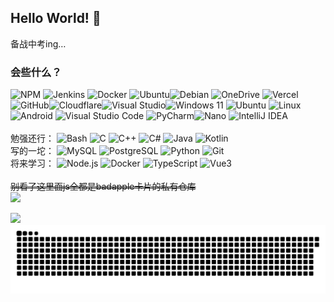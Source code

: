 ## Hello World! 👋
备战中考ing…

### 会些什么？
![NPM](https://img.shields.io/badge/NPM-%23CB3837.svg?style=flat&logo=npm&logoColor=white) ![Jenkins](https://img.shields.io/badge/-Jenkins-D24939?logo=Jenkins&logoColor=000) ![Docker](https://img.shields.io/badge/-Docker-2496ED?logo=Docker&logoColor=FFF) ![Ubuntu](https://img.shields.io/badge/-Ubuntu-E95420?logo=Ubuntu&logoColor=FFF)![Debian](https://img.shields.io/badge/-Debian-D70A53?style=flat&logo=debian&logoColor=white) ![OneDrive](https://img.shields.io/badge/OneDrive-0078D4.svg?style=flat&logo=microsoftonedrive&logoColor=white) ![Vercel](https://img.shields.io/badge/vercel-%23000000.svg?style=flat&logo=vercel&logoColor=white)![GitHub](https://img.shields.io/badge/github-%23121011.svg?style=flat&logo=github&logoColor=white)![Cloudflare](https://img.shields.io/badge/Cloudflare-F38020?style=flat&logo=Cloudflare&logoColor=white)![Visual Studio](https://img.shields.io/badge/-Visual%20Studio-5C2D91?style=flat&logo=visualstudio&logoColor=white)![Windows 11](https://img.shields.io/badge/Windows%2011-%230079d5.svg?style=flat&logo=Windows%2011&logoColor=white) ![Ubuntu](https://img.shields.io/badge/Ubuntu-E95420?style=flat&logo=ubuntu&logoColor=white) ![Linux](https://img.shields.io/badge/Linux-FCC624?style=flat&logo=linux&logoColor=black) ![Android](https://img.shields.io/badge/Android-3DDC84?style=flat&logo=android&logoColor=white) ![Visual Studio Code](https://img.shields.io/badge/Visual%20Studio%20Code-0078d7.svg?style=flat&logo=visual-studio-code&logoColor=white) ![PyCharm](https://img.shields.io/badge/pycharm-143?style=flat&logo=pycharm&logoColor=black&color=black&labelColor=green)![Nano](https://img.shields.io/badge/-Nano-4A90E2?style=flat&logo=gnu&logoColor=white)
![IntelliJ IDEA](https://img.shields.io/badge/-IntelliJ%20IDEA-000000?style=flat&logo=intellij-idea&logoColor=white)
<br><br>
勉强还行：
  ![Bash](https://img.shields.io/badge/-Bash-23121011?style=flat&logo=gnu-bash&logoColor=white)
  ![C](https://img.shields.io/badge/-C-00599C?style=flat&logo=c&logoColor=white)
  ![C++](https://img.shields.io/badge/-C++-00599C?style=flat&logo=c%2B%2B&logoColor=white)
  ![C#](https://img.shields.io/badge/-C%23-239120?style=flat&logo=c-sharp&logoColor=white)
  ![Java](https://img.shields.io/badge/-Java-007396?style=flat&logo=java&logoColor=white)
  ![Kotlin](https://img.shields.io/badge/-Kotlin-7F52FF?style=flat&logo=kotlin&logoColor=white)
<br>
写的一坨：
  ![MySQL](https://img.shields.io/badge/-MySQL-4479A1?style=flat&logo=mysql&logoColor=white)
  ![PostgreSQL](https://img.shields.io/badge/-PostgreSQL-336791?style=flat&logo=postgresql&logoColor=white)
  ![Python](https://img.shields.io/badge/-Python-3776AB?style=flat&logo=python&logoColor=white)
  ![Git](https://img.shields.io/badge/git-%23F05033.svg?style=flat&logo=git&logoColor=white)
<br>
将来学习：
  ![Node.js](https://img.shields.io/badge/-Node.js-339933?style=flat&logo=node.js&logoColor=white)
  ![Docker](https://img.shields.io/badge/-Docker-2496ED?style=flat&logo=docker&logoColor=white)
  ![TypeScript](https://img.shields.io/badge/-TypeScript-C0C0C0?logo=TypeScript&logoColor=3178C6)
  ![Vue3](https://img.shields.io/badge/-Vue3-4FC08D?style=flat&logo=vue.js&logoColor=white)
<br><br>
<del style="text-decoration: line-through; text-decoration-style: double;">别看了这里面js全都是badapple卡片的私有仓库</del><br>
 <img src="https://catfishs-badapple-readme-stats.vercel.app/api/top-langs/?username=catfish1145&show_icons=true&layout=compact&theme=light&show_bg=1">
 <br>


<img src="https://catfishs-badapple-readme-stats.vercel.app/api?username=catfish1145&show_icons=true&theme=light&show_bg=1&include_all_commits=true">




<!--
catfishs-common-readme-stats.vercel.app
-->

<picture>
  <source
    media="(prefers-color-scheme: dark)"
    srcset="https://raw.githubusercontent.com/CatFish1145/CatFish1145/snake/github-contribution-grid-snake-dark.svg"
  />
  <source
    media="(prefers-color-scheme: light)"
    srcset="https://raw.githubusercontent.com/CatFish1145/CatFish1145/snake/github-contribution-grid-snake.svg"
  />
  <img
    alt="github contribution grid snake animation"
    src="https://raw.githubusercontent.com/CatFish1145/CatFish1145/snake/github-contribution-grid-snake.svg"
  />
</picture>
<!--
**CatFish1145/CatFish1145** is a ✨ _special_ ✨ repository because its `README.md` (this file) appears on your GitHub profile.

Here are some ideas to get you started:

- 🔭 I’m currently working on ...
- 🌱 I’m currently learning ...
- 👯 I’m looking to collaborate on ...
- 🤔 I’m looking for help with ...
- 💬 Ask me about ...
- 📫 How to reach me: ...
- 😄 Pronouns: ...
- ⚡ Fun fact: ...
-->
